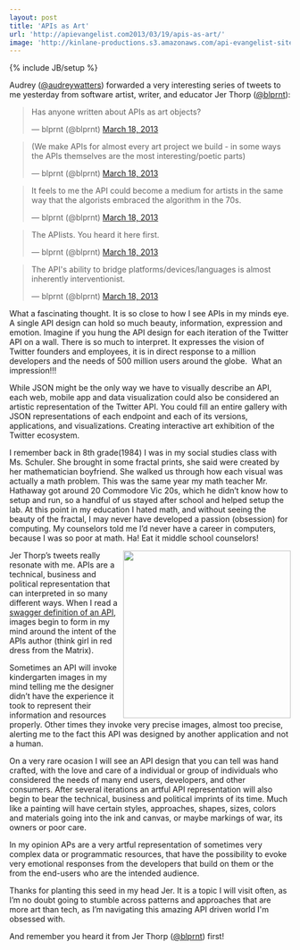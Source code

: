 ```yaml
---
layout: post
title: 'APIs as Art'
url: 'http://apievangelist.com2013/03/19/apis-as-art/'
image: 'http://kinlane-productions.s3.amazonaws.com/api-evangelist-site/blog/washington-crossing-the-delaware-cropped.png'
---
```

{% include JB/setup %}
<p>
     Audrey (<a href=https://twitter.com/blprnt>@audreywatters</a>) forwarded a very interesting series of tweets to me yesterday from software artist, writer, and educator Jer Thorp (<a href=https://twitter.com/blprnt target=_blank>@blprnt</a>):
</p>
<blockquote class=twitter-tweet c1>
     <p>
          Has anyone written about APIs as art objects?
     </p>— blprnt (@blprnt) <a href=https://twitter.com/blprnt/status/313713240943247361>March 18, 2013</a>
</blockquote>
<blockquote class=twitter-tweet c1>
     <p>
          (We make APIs for almost every art project we build - in some ways the APIs themselves are the most interesting/poetic parts)
     </p>— blprnt (@blprnt) <a href=https://twitter.com/blprnt/status/313714968379940865>March 18, 2013</a>
</blockquote>
<blockquote class=twitter-tweet c1>
     <p>
          It feels to me the API could become a medium for artists in the same way that the algorists embraced the algorithm in the 70s.
     </p>— blprnt (@blprnt) <a href=https://twitter.com/blprnt/status/313716173973897216>March 18, 2013</a>
</blockquote>
<blockquote class=twitter-tweet c1>
     <p>
          The APIists. You heard it here first.
     </p>— blprnt (@blprnt) <a href=https://twitter.com/blprnt/status/313716358242238466>March 18, 2013</a>
</blockquote>
<blockquote class=twitter-tweet c1>
     <p>
          The API's ability to bridge platforms/devices/languages is almost inherently interventionist.
     </p>— blprnt (@blprnt) <a href=https://twitter.com/blprnt/status/313717301008535552>March 18, 2013</a>
</blockquote>
<p>
     What a fascinating thought. It is so close to how I see APIs in my minds eye. A single API design can hold so much beauty, information, expression and emotion. Imagine if you hung the API design for each iteration of the Twitter API on a wall. There is so much to interpret. It expresses the vision of Twitter founders and employees, it is in direct response to a million developers and the needs of 500 million users around the globe.  What an impression!!!
</p>
<p>
     While JSON might be the only way we have to visually describe an API, each web, mobile app and data visualization could also be considered an artistic representation of the Twitter API. You could fill an entire gallery with JSON representations of each endpoint and each of its versions, applications, and visualizations. Creating interactive art exhibition of the Twitter ecosystem.
</p>
<p>
     I remember back in 8th grade(1984) I was in my social studies class with Ms. Schuler. She brought in some fractal prints, she said were created by her mathematician boyfriend. She walked us through how each visual was actually a math problem. This was the same year my math teacher Mr. Hathaway got around 20 Commodore Vic 20s, which he didn’t know how to setup and run, so a handful of us stayed after school and helped setup the lab. At this point in my education I hated math, and without seeing the beauty of the fractal, I may never have developed a passion (obsession) for computing. My counselors told me I’d never have a career in computers, because I was so poor at math. Ha! Eat it middle school counselors!
</p>
<p>
     <img src=https://s3.amazonaws.com/kinlane-productions/washington-crossing-the-delaware-cropped.png  width=300 align=right />
</p>
<p>
     Jer Thorp’s tweets really resonate with me. APIs are a technical, business and political representation that can interpreted in so many different ways. When I read a <a href=https://developers.helloreverb.com/swagger/>swagger definition of an API</a>, images begin to form in my mind around the intent of the APIs author (think girl in red dress from the Matrix).
</p>
<p>
     Sometimes an API will invoke kindergarten images in my mind telling me the designer didn’t have the experience it took to represent their information and resources properly. Other times they invoke very precise images, almost too precise, alerting me to the fact this API was designed by another application and not a human.
</p>
<p>
     On a very rare ocasion I will see an API design that you can tell was hand crafted, with the love and care of a individual or group of individuals who considered the needs of many end users, developers, and other consumers. After several iterations an artful API representation will also begin to bear the technical, business and political imprints of its time. Much like a painting will have certain styles, approaches, shapes, sizes, colors and materials going into the ink and canvas, or maybe markings of war, its owners or poor care.
</p>
<p>
     In my opinion APs are a very artful representation of sometimes very complex data or programmatic resources, that have the possibility to evoke very emotional responses from the developers that build on them or the from the end-users who are the intended audience.
</p>
<p>
     Thanks for planting this seed in my head Jer. It is a topic I will visit often, as I’m no doubt going to stumble across patterns and approaches that are more art than tech, as I’m navigating this amazing API driven world I'm obsessed with.
</p>
<p>
     And remember you heard it from Jer Thorp (<a href=https://twitter.com/blprnt target=_blank>@blprnt</a>) first!
</p>
